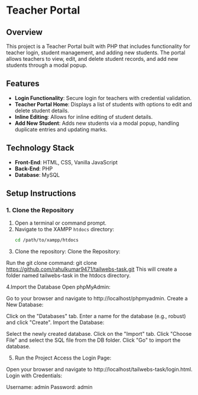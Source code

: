 # Teacher Portal

## Overview

This project is a Teacher Portal built with PHP that includes functionality for teacher login, student management, and adding new students. The portal allows teachers to view, edit, and delete student records, and add new students through a modal popup.

## Features

- **Login Functionality**: Secure login for teachers with credential validation.
- **Teacher Portal Home**: Displays a list of students with options to edit and delete student details.
- **Inline Editing**: Allows for inline editing of student details.
- **Add New Student**: Adds new students via a modal popup, handling duplicate entries and updating marks.

## Technology Stack

- **Front-End**: HTML, CSS, Vanilla JavaScript
- **Back-End**: PHP
- **Database**: MySQL

## Setup Instructions

### 1. Clone the Repository

1. Open a terminal or command prompt.
2. Navigate to the XAMPP `htdocs` directory:
   ```bash
   cd /path/to/xampp/htdocs

3. Clone the repository:
Clone the Repository:

Run the git clone command:
git clone https://github.com/rahulkumar9471/tailwebs-task.git
This will create a folder named tailwebs-task in the htdocs directory.

4.Import the Database
Open phpMyAdmin:

Go to your browser and navigate to http://localhost/phpmyadmin.
Create a New Database:

Click on the "Databases" tab.
Enter a name for the database (e.g., robust) and click "Create".
Import the Database:

Select the newly created database.
Click on the "Import" tab.
Click "Choose File" and select the SQL file from the DB folder.
Click "Go" to import the database.

5. Run the Project
Access the Login Page:

Open your browser and navigate to http://localhost/tailwebs-task/login.html.
Login with Credentials:

Username: admin
Password: admin

